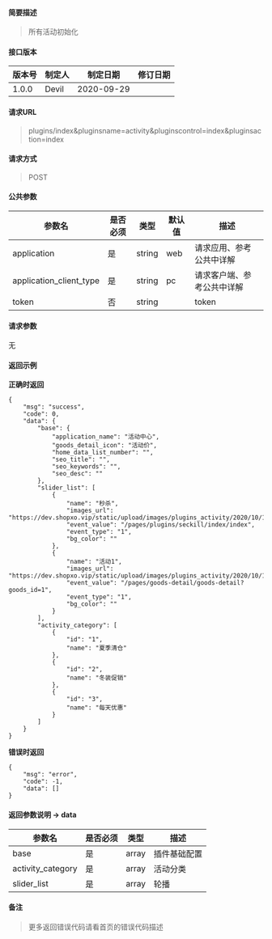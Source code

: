#### 简要描述

> 所有活动初始化

#### 接口版本

| 版本号 | 制定人 | 制定日期 | 修订日期 |
| --- | --- | --- | --- |
| 1.0.0 | Devil | 2020-09-29 |  |

#### 请求URL

> plugins/index&pluginsname=activity&pluginscontrol=index&pluginsaction=index

#### 请求方式

> POST

#### 公共参数

| 参数名 | 是否必须 | 类型 | 默认值 | 描述 |
| --- | --- | --- | --- | --- |
| application | 是 | string | web | 请求应用、参考公共中详解 |
| application\_client\_type | 是 | string | pc | 请求客户端、参考公共中详解 |
| token | 否 | string |  | token |

#### 请求参数

无

#### 返回示例

**正确时返回**

```
{
    "msg": "success",
    "code": 0,
    "data": {
        "base": {
            "application_name": "活动中心",
            "goods_detail_icon": "活动价",
            "home_data_list_number": "",
            "seo_title": "",
            "seo_keywords": "",
            "seo_desc": ""
        },
        "slider_list": [
            {
                "name": "秒杀",
                "images_url": "https://dev.shopxo.vip/static/upload/images/plugins_activity/2020/10/15/1602754773261167.jpg",
                "event_value": "/pages/plugins/seckill/index/index",
                "event_type": "1",
                "bg_color": ""
            },
            {
                "name": "活动1",
                "images_url": "https://dev.shopxo.vip/static/upload/images/plugins_activity/2020/10/15/1602754697744141.jpg",
                "event_value": "/pages/goods-detail/goods-detail?goods_id=1",
                "event_type": "1",
                "bg_color": ""
            }
        ],
        "activity_category": [
            {
                "id": "1",
                "name": "夏季清仓"
            },
            {
                "id": "2",
                "name": "冬装促销"
            },
            {
                "id": "3",
                "name": "每天优惠"
            }
        ]
    }
}
```

**错误时返回**

```
{
    "msg": "error",
    "code": -1,
    "data": []
}
```

#### 返回参数说明 -> data

| 参数名 | 是否必须 | 类型 | 描述 |
| --- | --- | --- | --- |
| base | 是 | array | 插件基础配置 |
| activity\_category | 是 | array | 活动分类 |
| slider\_list | 是 | array | 轮播 |

#### 备注

> 更多返回错误代码请看首页的错误代码描述
